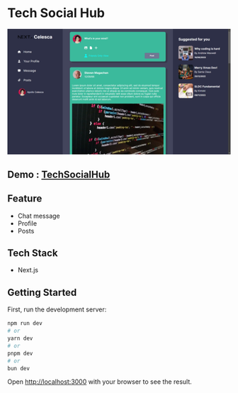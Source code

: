 # Tech Social Hub

![Tech Social Hub](https://github.com/Celesca/Celesca/blob/main/Project%20Picture/techsocialhub.PNG)

## Demo : [TechSocialHub](https://celesca-tech-social-hub.vercel.app/)

## Feature

- Chat message
- Profile
- Posts

## Tech Stack

- Next.js

## Getting Started

First, run the development server:

```bash
npm run dev
# or
yarn dev
# or
pnpm dev
# or
bun dev
```

Open [http://localhost:3000](http://localhost:3000) with your browser to see the result.
